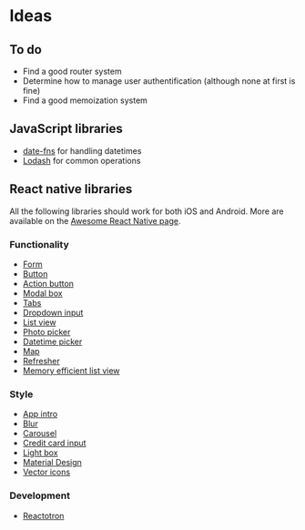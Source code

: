 # Ideas

## To do

- Find a good router system
- Determine how to manage user authentification (although none at first is fine)
- Find a good memoization system

## JavaScript libraries

- [date-fns](https://date-fns.org/) for handling datetimes
- [Lodash](https://lodash.com/) for common operations

## React native libraries

All the following libraries should work for both iOS and Android. More are available on the [Awesome React Native page](https://github.com/jondot/awesome-react-native).

### Functionality

- [Form](https://github.com/gcanti/tcomb-form-native)
- [Button](https://github.com/ide/react-native-button)
- [Action button](https://github.com/mastermoo/react-native-action-button)
- [Modal box](https://github.com/maxs15/react-native-modalbox)
- [Tabs](https://github.com/skv-headless/react-native-scrollable-tab-view)
- [Dropdown input](https://github.com/alinz/react-native-dropdown)
- [List view](https://github.com/FaridSafi/react-native-gifted-listview)
- [Photo picker](https://github.com/marcshilling/react-native-image-picker)
- [Datetime picker](https://github.com/xgfe/react-native-datepicker)
- [Map](https://github.com/airbnb/react-native-maps)
- [Refresher](https://github.com/syrusakbary/react-native-refresher)
- [Memory efficient list view](https://github.com/sghiassy/react-native-sglistview)

### Style

- [App intro](https://github.com/FuYaoDe/react-native-app-intro)
- [Blur](https://github.com/react-native-community/react-native-blur)
- [Carousel](https://github.com/nick/react-native-carousel)
- [Credit card input](https://github.com/sbycrosz/react-native-credit-card-input)
- [Light box](https://github.com/oblador/react-native-lightbox)
- [Material Design](https://github.com/react-native-material-design/react-native-material-design)
- [Vector icons](https://github.com/oblador/react-native-vector-icons)

### Development

- [Reactotron](https://github.com/reactotron/reactotron)

